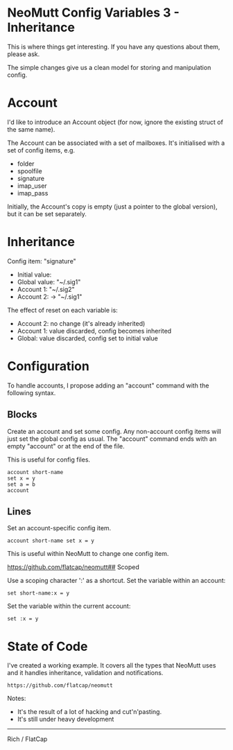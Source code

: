 # NeoMutt Config Variables 3 - Inheritance

This is where things get interesting.
If you have any questions about them, please ask.

The simple changes give us a clean model for storing and manipulation config.

# Account

I'd like to introduce an Account object (for now, ignore the existing struct
of the same name).

The Account can be associated with a set of mailboxes.
It's initialised with a set of config items, e.g.
* folder
* spoolfile
* signature
* imap_user
* imap_pass

Initially, the Account's copy is empty (just a pointer to the global
version), but it can be set separately.

# Inheritance

Config item: "signature"

* Initial value: <empty>
* Global value: "~/.sig1"
* Account 1:    "~/.sig2"
* Account 2:    <unset> -> "~/.sig1"

The effect of reset on each variable is:

* Account 2: no change (it's already inherited)
* Account 1: value discarded, config becomes inherited
* Global: value discarded, config set to initial value

# Configuration

To handle accounts, I propose adding an "account" command with the following
syntax.

## Blocks

Create an account and set some config.
Any non-account config items will just set the global config as usual.
The "account" command ends with an empty "account" or at the end of the file.

This is useful for config files.

    account short-name
    set x = y
    set a = b
    account

## Lines

Set an account-specific config item.

    account short-name set x = y

This is useful within NeoMutt to change one config item.

https://github.com/flatcap/neomutt## Scoped

Use a scoping character ':' as a shortcut.
Set the variable within an account:

    set short-name:x = y

Set the variable within the current account:

    set :x = y

# State of Code

I've created a working example.  It covers all the types that NeoMutt uses
and it handles inheritance, validation and notifications.

    https://github.com/flatcap/neomutt

Notes:
* It's the result of a lot of hacking and cut'n'pasting.
* It's still under heavy development

---

Rich / FlatCap

